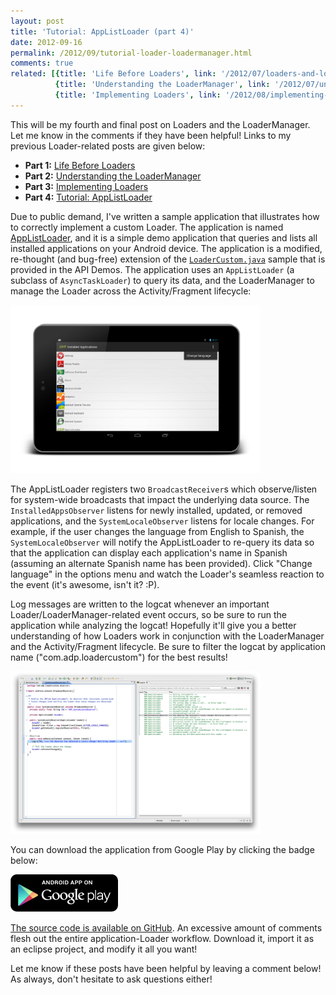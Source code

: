 ```yaml
---
layout: post
title: 'Tutorial: AppListLoader (part 4)'
date: 2012-09-16
permalink: /2012/09/tutorial-loader-loadermanager.html
comments: true
related: [{title: 'Life Before Loaders', link: '/2012/07/loaders-and-loadermanager-background.html'},
          {title: 'Understanding the LoaderManager', link: '/2012/07/understanding-loadermanager.html'},
          {title: 'Implementing Loaders', link: '/2012/08/implementing-loaders.html'}]
---
```

This will be my fourth and final post on Loaders and the LoaderManager. Let me know in the comments if they have been helpful!
Links to my previous Loader-related posts are given below:

  + **Part 1:** <a href="/2012/07/loaders-and-loadermanager-background.html">Life Before Loaders</a>
  + **Part 2:** <a href="/2012/07/understanding-loadermanager.html">Understanding the LoaderManager</a>
  + **Part 3:** <a href="/2012/08/implementing-loaders.html">Implementing Loaders</a>
  + **Part 4:** <a href="/2012/09/tutorial-loader-loadermanager.html">Tutorial: AppListLoader</a>

Due to public demand, I've written a sample application that illustrates how to correctly implement a custom Loader.
The application is named <a href="https://play.google.com/store/apps/details?id=com.adp.loadercustom">AppListLoader</a>,
and it is a simple demo application that queries and lists all installed applications on your Android device.
The application is a modified, re-thought (and bug-free) extension of the
<a href="http://grepcode.com/file/repository.grepcode.com/java/ext/com.google.android/android-apps/4.1.1_r1/com/example/android/apis/app/LoaderCustom.java">`LoaderCustom.java`</a>
sample that is provided in the API Demos. The application uses an `AppListLoader`
(a subclass of `AsyncTaskLoader`) to query its data, and the LoaderManager to
manage the Loader across the Activity/Fragment lifecycle:

<!--more-->

<a class="no-border" href="/assets/images/posts/2012/09/16/app-screenshot.png">
<img src="/assets/images/posts/2012/09/16/app-screenshot.png" style="border:0px; width:400px; height:269px;"/>
</a>

The AppListLoader registers two `BroadcastReceiver`s which observe/listen for system-wide broadcasts that
impact the underlying data source. The `InstalledAppsObserver` listens for newly installed, updated, or
removed applications, and the `SystemLocaleObserver` listens for locale changes. For example, if the user
changes the language from English to Spanish, the `SystemLocaleObserver` will notify the AppListLoader to
re-query its data so that the application can display each application's name in Spanish (assuming an alternate
Spanish name has been provided). Click "Change language" in the options menu and watch the Loader's seamless
reaction to the event (it's awesome, isn't it? :P).

Log messages are written to the logcat whenever an important Loader/LoaderManager-related event occurs, so be
sure to run the application while analyzing the logcat! Hopefully it'll give you a better understanding of how
Loaders work in conjunction with the LoaderManager and the Activity/Fragment lifecycle. Be sure to filter the
logcat by application name ("com.adp.loadercustom") for the best results!

<a class="no-border" href="/assets/images/posts/2012/09/16/eclipse-screenshot.png">
<img src="/assets/images/posts/2012/09/16/eclipse-screenshot.png" style="border:0px; width:400px; height:260px;"/>
</a>

You can download the application from Google Play by clicking the badge below:

<a class="no-border" href="https://play.google.com/store/apps/details?id=com.adp.loadercustom">
<img src="/assets/images/posts/2012/09/16/google-play-badge.png" />
</a>

<a href="https://github.com/alexjlockwood/AppListLoader">The source code is available on GitHub</a>.
An excessive amount of comments flesh out the entire application-Loader workflow. Download it,
import it as an eclipse project, and modify it all you want!

Let me know if these posts have been helpful by leaving a comment below! As always,
don't hesitate to ask questions either!
